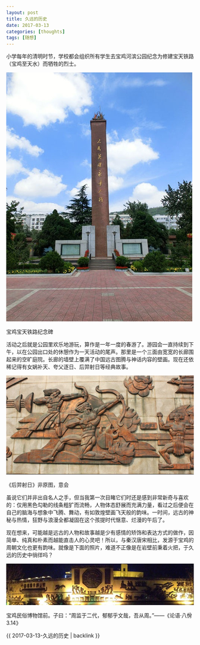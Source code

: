 ```yaml
---
layout: post
title: 久远的历史
date: 2017-03-13
categories: [thoughts]
tags: [随想]
---
```


小学每年的清明时节，学校都会组织所有学生去宝鸡河滨公园纪念为修建宝天铁路（宝鸡至天水）而牺牲的烈士。

![](/figures/p41236569.jpg)

宝鸡宝天铁路纪念碑

活动之后就是公园里欢乐地游玩，算作是一年一度的春游了。游园会一直持续到下午，以在公园出口处的休憩作为一天活动的尾声。那里是一个三面由宽宽的长廊围起来的空旷庭院。长廊的墙壁上覆满了中国远古图腾与神话内容的壁画。现在还依稀记得有女娲补天、夸父逐日、后羿射日等经典故事。

![](/figures/p41236581.jpg)

《后羿射日》非原图，意会

虽说它们并非出自名人之手，但当我第一次目睹它们时还是感到非常新奇与喜欢的：仅用黑色勾勒的线条粗犷而流畅，人物体态舒展而充满力量，看过之后便会在自己的脑海与想象中飞腾、舞动，有如敦煌壁画飞天般的韵味。一时间，远古的神秘与热情，狂野与浪漫全都凝固在这个孩提时代惬意、烂漫的午后了。

现在想来，可能越是远古的人物和故事越是少有感情的矫饰和表达方式的做作，因简单、纯真和朴素而越能直击人的心灵吧！所以，与秦汉唐宋相比，发源于宝鸡的周朝文化也更有韵味。就像是下面的照片，难道不正像是在岩壁前秉着火把，于久远的历史中徜徉吗？

![](/figures/p41236630.jpg)

宝鸡民俗博物馆前。子曰：“周监于二代，郁郁乎文哉，吾从周。”——《论语·八佾3.14》

{{ 2017-03-13-久远的历史 | backlink }}
